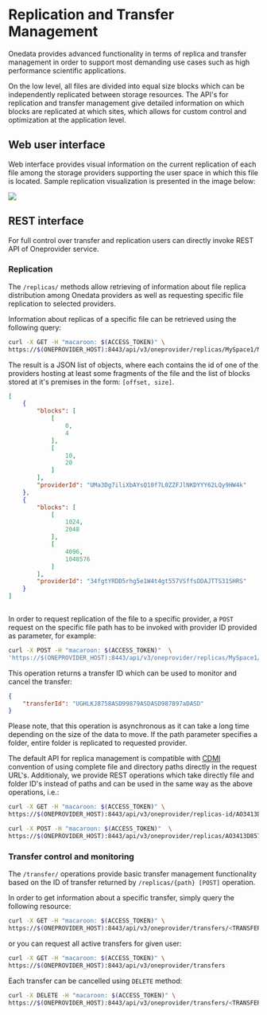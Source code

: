 # Replication and Transfer Management

Onedata provides advanced functionality in terms of replica and transfer management in order to support most demanding use cases such as high performance scientific applications.

On the low level, all files are divided into equal size blocks which can be independently replicated between storage resources. The API's for replication and transfer management give detailed information on which blocks are replicated at which sites, which allows for custom control and optimization at the application level.


## Web user interface

Web interface provides visual information on the current replication of each file among the storage providers supporting the user space in which this file is located. Sample replication visualization is presented in the image below:

<img  style="display:block;margin:0 auto;" src="../img/replication.png">

## REST interface

For full control over transfer and replication users can directly invoke REST API of Oneprovider service.

### Replication

The `/replicas/` methods allow retrieving of information about file replica distribution among Onedata providers as well as requesting specific file replication to selected providers.

Information about replicas of a specific file can be retrieved using the following query:
```bash
curl -X GET -H "macaroon: $(ACCESS_TOKEN)" \
https://$(ONEPROVIDER_HOST):8443/api/v3/oneprovider/replicas/MySpace1/MyFolder2/my_file3.dat
```

The result is a JSON list of objects, where each contains the id of one of the providers hosting at least some fragments of the file and the list of blocks stored at it's premises in the form: `[offset, size]`.

```json
[
    {
        "blocks": [
            [
                0,
                4
            ],
            [
                10,
                20
            ]
        ],
        "providerId": "UMa3Dg7iliXbAYsQ10f7L0ZZFJlNKDYYY62LQy9HW4k"
    },
    {
        "blocks": [
            [
                1024,
                2048
            ],
            [
                4096,
                1048576
            ]
        ],
        "providerId": "34fgtYRDD5rhg5e1W4t4gt557VSffsDDAJTTS31SHRS"
    }
]
                            
```

In order to request replication of the file to a specific provider, a `POST` request on the specific file path has to be invoked with provider ID provided as parameter, for example:

```bash
curl -X POST -H "macaroon: $(ACCESS_TOKEN)"  \
'https://$(ONEPROVIDER_HOST):8443/api/v3/oneprovider/replicas/MySpace1/MyFolder2/my_file3.dat?providerId=34fgtYRDD5rhg5e1W4t4gt557VSffsDDAJTTS31SHRS'
```

This operation returns a transfer ID which can be used to monitor and cancel the transfer:
```json
{ 
    "transferId": "UGHLKJ8758ASD99879ASDASD987897aDASD"
}
```
Please note, that this operation is asynchronous as it can take a long time depending on the size of the data to move. If the path parameter specifies a folder, entire folder is replicated to requested provider.

The default API for replica management is compatible with [CDMI]() convention of using complete file and directory paths directly in the request URL's. Additionaly, we provide REST operations which take directly file and folder ID's instead of paths and can be used in the same way as the above operations, i.e.:

```bash
curl -X GET -H "macaroon: $(ACCESS_TOKEN)" \
https://$(ONEPROVIDER_HOST):8443/api/v3/oneprovider/replicas-id/AO3413D85757asdASas3ASD

curl -X POST -H "macaroon: $(ACCESS_TOKEN)"  \
https://$(ONEPROVIDER_HOST):8443/api/v3/oneprovider/replicas/AO3413D85757asdASas3ASD?providerId=34fgtYRDD5rhg5e1W4t4gt557VSffsDDAJTTS31SHRS
```


### Transfer control and monitoring

The `/transfer/` operations provide basic transfer management functionality based on the ID of transfer returned by `/replicas/{path} [POST]` operation. 

In order to get information about a specific transfer, simply query the following resource:

```bash
curl -X GET -H "macaroon: $(ACCESS_TOKEN)" \
https://$(ONEPROVIDER_HOST):8443/api/v3/oneprovider/transfers/<TRANSFER_ID>
```

or you can request all active transfers for given user:
```bash
curl -X GET -H "macaroon: $(ACCESS_TOKEN)" \
https://$(ONEPROVIDER_HOST):8443/api/v3/oneprovider/transfers
```

Each transfer can be cancelled using `DELETE` method:
```bash
curl -X DELETE -H "macaroon: $(ACCESS_TOKEN)" \
https://$(ONEPROVIDER_HOST):8443/api/v3/oneprovider/transfers/<TRANSFER_ID>
```

